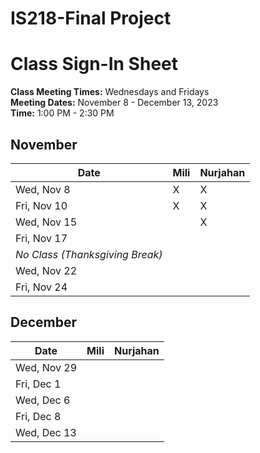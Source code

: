 # IS218-Final Project
# Class Sign-In Sheet

**Class Meeting Times:** Wednesdays and Fridays  
**Meeting Dates:** November 8 - December 13, 2023  
**Time:** 1:00 PM - 2:30 PM  

## November

| Date         | Mili | Nurjahan |
|--------------|-----------|-----------|
| Wed, Nov 8   |    X       |     X      |
| Fri, Nov 10  |     X     |      X      |
| Wed, Nov 15  |           |      X      |
| Fri, Nov 17  |           |           |
| *No Class (Thanksgiving Break)* | | |
| Wed, Nov 22  |           |           |
| Fri, Nov 24  |           |           |

## December

| Date       | Mili | Nurjahan |
|------------|-----------|-----------|
| Wed, Nov 29|           |           |
| Fri, Dec 1 |           |           |
| Wed, Dec 6 |           |           |
| Fri, Dec 8 |           |           |
| Wed, Dec 13|           |           |

